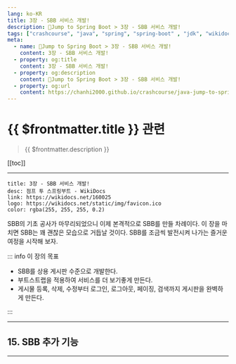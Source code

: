 ```yaml
---
lang: ko-KR
title: 3장 - SBB 서비스 개발!
description: 🍃Jump to Spring Boot > 3장 - SBB 서비스 개발!
tags: ["crashcourse", "java", "spring", "spring-boot" , "jdk", "wikidocs"]
meta:
  - name: 🍃Jump to Spring Boot > 3장 - SBB 서비스 개발!
    content: 3장 - SBB 서비스 개발!
  - property: og:title
    content: 3장 - SBB 서비스 개발!
  - property: og:description
    content: 🍃Jump to Spring Boot > 3장 - SBB 서비스 개발!
  - property: og:url
    content: https://chanhi2000.github.io/crashcourse/java-jump-to-spring-boot/03.html
---
```


# {{ $frontmatter.title }} 관련

> {{ $frontmatter.description }}

[[toc]]

---

```card
title: 3장 - SBB 서비스 개발!
desc: 점프 투 스프링부트 - WikiDocs
link: https://wikidocs.net/160025
logo: https://wikidocs.net/static/img/favicon.ico
color: rgba(255, 255, 255, 0.2)
```

SBB의 기초 공사가 마무리되었으니 이제 본격적으로 SBB를 만들 차례이다. 이 장을 마치면 SBB는 꽤 괜찮은 모습으로 거듭날 것이다. SBB를 조금씩 발전시켜 나가는 즐거운 여정을 시작해 보자.

::: info 이 장의 목표

- SBB를 상용 게시판 수준으로 개발한다.
- 부트스트랩을 적용하여 서비스를 더 보기좋게 만든다.
- 게시물 등록, 삭제, 수정부터 로그인, 로그아웃, 페이징, 검색까지 게시판을 완벽하게 만든다.

:::

---

## 15. SBB 추가 기능

---

<TagLinks />
